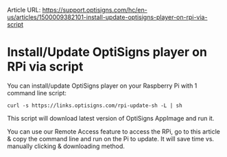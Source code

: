 Article URL: https://support.optisigns.com/hc/en-us/articles/1500009382101-install-update-optisigns-player-on-rpi-via-script

# Install/Update OptiSigns player on RPi via script

You can install/update OptiSigns player on your Raspberry Pi with 1 command
line script:

    
    
    curl -s https://links.optisigns.com/rpi-update-sh -L | sh

This script will download latest version of OptiSigns AppImage and run it.

You can use our Remote Access feature to access the RPi, go to this article &
copy the command line and run on the Pi to update. It will save time vs.
manually clicking & downloading method.

